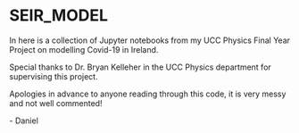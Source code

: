 # SEIR_MODEL
In here is a collection of Jupyter notebooks from my UCC Physics Final Year Project on modelling Covid-19 in Ireland.

Special thanks to Dr. Bryan Kelleher in the UCC Physics department for supervising this project.

Apologies in advance to anyone reading through this code, it is very messy and not well commented!
                                                                               
\- Daniel
